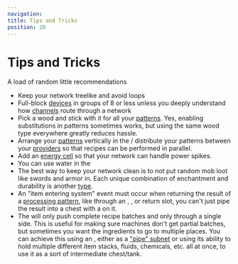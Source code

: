 ```yaml
---
navigation:
title: Tips and Tricks
position: 20
---
```

# Tips and Tricks

A load of random little recommendations

- Keep your network treelike and avoid loops
- Full-block [devices](ae2-mechanics/devices.md) in groups of 8 or less unless you deeply understand how [channels](ae2-mechanics/channels.md)
route through a network
- Pick a wood and stick with it for all your [patterns](items-blocks-machines/patterns.md). Yes, enabling substitutions
in patterns sometimes works, but using the same wood type everywhere greatly reduces hassle.
- Arrange your [patterns](items-blocks-machines/patterns.md) vertically in the <ItemLink id="pattern_access_terminal" />/
distribute your patterns between your [providers](items-blocks-machines/pattern_provider.md) so that recipes can be performed in parallel.
- Add an [energy cell](items-blocks-machines/energy_cells.md) so that your network can handle power spikes.
- You can use water in the <ItemLink id="condenser" />
- The best way to keep your network clean is to not put random mob loot like swords and armor in. Each unique combination of
enchantment and durability is another [type](ae2-mechanics/bytes-and-types.md).
- An "item entering system" event must occur when returning the result of a [processing pattern](items-blocks-machines/patterns.md),
like through an <ItemLink id="importbus" />, <ItemLink id="interface" />, or <ItemLink id="pattern_provider" /> return slot,
you can't just pipe the result into a chest with a <ItemLink id="storage_bus" /> on it.
- The <ItemLink id="pattern_provider" /> will only push complete recipe batches and only through a single side. This is useful
for making sure machines don't get partial batches, but sometimes you want the ingredients to go to multiple places.
You can achieve this using an <ItemLink id="interface" />, either as a ["pipe" subnet](example-setups/pipe-subnet.md) or using
its ability to hold multiple different item stacks, fluids, chemicals, etc. all at once, to use it as a sort of intermediate chest/tank.